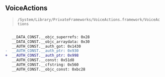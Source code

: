 ## VoiceActions

> `/System/Library/PrivateFrameworks/VoiceActions.framework/VoiceActions`

```diff

   __DATA_CONST.__objc_superrefs: 0x28
   __DATA_CONST.__objc_arraydata: 0x30
   __AUTH_CONST.__auth_got: 0x1430
-  __AUTH_CONST.__auth_ptr: 0x930
+  __AUTH_CONST.__auth_ptr: 0x998
   __AUTH_CONST.__const: 0x51d8
   __AUTH_CONST.__cfstring: 0x560
   __AUTH_CONST.__objc_const: 0xbc28

```
